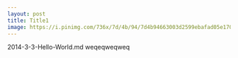 ```yaml
---
layout: post
title: Title1 
image: https://i.pinimg.com/736x/7d/4b/94/7d4b94663003d2599ebafad05e17020d--arte-graffiti-street-art-graffiti.jpg
---
```

2014-3-3-Hello-World.md
weqeqweqweq
